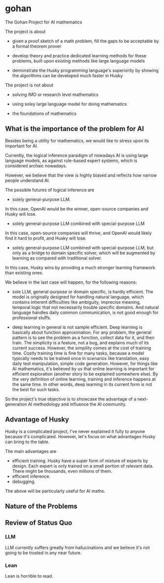# gohan

The Gohan Project for AI mathematics

The project is about

- given a proof sketch of a math problem, fill the gaps to be acceptable by a formal theorem prover

- develop theory and practice dedicated learning methods for these problems, built upon existing methods like large language models

- demonstrate the Husky programming language's superiority by showing the algorithms can be developed much faster in Husky

The project is not about

- solving IMO or research level mathematics

- using soley large language model for doing mathematics

- the foundations of mathematics

## What is the importance of the problem for AI

Besides being a utility for mathematics, we would like to stress upon its important for AI.

Currently, the logical inference paradigm of nowadays AI is using large language models, as against rule-based expert systems, which is considered archaic nowadays.

However, we believe that the view is highly biased and reflects how narrow people understand AI.

The possible futures of logical inference are
- solely general-purpose LLM.

In this case, OpenAI would be the winner, open-source companies and Husky will lose.

- solely general-purpose LLM combined with special-purpose LLM

In this case, open-source companies will thrive, and OpenAI would likely find it hard to profit, and Husky will lose.

- solely general-purpose LLM combined with special-purpose LLM, but only as a bridge to domain specific solver, which will be augmented by learning as compared with traditional solver.

In this case, Husky wins by providing a much stronger learning framework than existing ones.

We believe in the last case will happen, for the following reasons:

- sole LLM, general-purpose or domain specific, is hardly efficient. The model is originally designed for handling natural language, which contains inherent difficulties like ambiguity, imprecise meaning, temporal logic that not necessarily trouble specific domains. And natural language handles daily common communication, is not good enough for professional stuffs.

- deep learning in general is not sample efficient. Deep learning is basically about function approximation. For any problem, the general pattern is to see the problem as a function, collect data for it, and then train. The simplicity is a feature, not a bug, and explains much of its current success. However, the simpility comes at the cost of training time. Costly training time is fine for many tasks, because a model typically needs to be trained once in scenarios like translation, easy daily text manipulation, simple code generation. However, for things like AI mathematics, it's believed by us that online learning is important for efficient exploration (another story to be explained somewhere else). By the very definition of online learning, training and inference happens at the same time. In other words, deep learning in its current form is not the best for such tasks.

So the project's true objective is to showcase the advantage of a next-generation AI methodology and influence the AI community.

## Advantage of Husky

Husky is a complicated project, I've never explained it fully to anyone because it's complicated. However, let's focus on what advantages Husky can bring to the table.

The main advantages are

- efficient training. Husky have a super form of mixture of experts by design. Each expert is only trained on a small portion of relevant data. There might be thousands, even millions of them.
- efficient inference.
- debugging.

The above will be particularly useful for AI maths.

## Nature of the Problems

## Review of Status Quo

### LLM

LLM currently suffers greatly from hallucinations and we believe it's not going to be trusted in any near future.

### Lean

Lean is horrible to read.